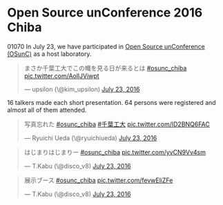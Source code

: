 # Open Source unConference 2016 Chiba
01070 In July 23, we have participated in <a href="http://ospn.connpass.com/event/33412/" target="_blank">Open Source unConference (OSunC)</a> as a host laboratory.


<blockquote class="twitter-tweet" data-partner="tweetdeck"><p lang="ja" dir="ltr">まさか千葉工大でこの幟を見る日が来るとは <a href="https://twitter.com/hashtag/osunc_chiba?src=hash">#osunc_chiba</a> <a href="https://t.co/AollJViwpt">pic.twitter.com/AollJViwpt</a></p>&mdash; upsilon (\@kim_upsilon) <a href="https://twitter.com/kim_upsilon/status/756729580602347520">July 23, 2016</a></blockquote>
<script async src="//platform.twitter.com/widgets.js" charset="utf-8"></script>

16 talkers made each short presentation. 64 persons were registered and almost all of them attended.

<blockquote class="twitter-tweet" data-partner="tweetdeck"><p lang="ja" dir="ltr">写真忘れた <a href="https://twitter.com/hashtag/osunc_chiba?src=hash">#osunc_chiba</a> <a href="https://twitter.com/hashtag/%E5%8D%83%E8%91%89%E5%B7%A5%E5%A4%A7?src=hash">#千葉工大</a> <a href="https://t.co/ID2BNQ6FAC">pic.twitter.com/ID2BNQ6FAC</a></p>&mdash; Ryuichi Ueda (\@ryuichiueda) <a href="https://twitter.com/ryuichiueda/status/756724790992318464">July 23, 2016</a></blockquote>
<script async src="//platform.twitter.com/widgets.js" charset="utf-8"></script>

<blockquote class="twitter-tweet" data-partner="tweetdeck"><p lang="ja" dir="ltr">はじまりはじまりー <a href="https://twitter.com/hashtag/osunc_chiba?src=hash">#osunc_chiba</a> <a href="https://t.co/yvCN9Vv4sm">pic.twitter.com/yvCN9Vv4sm</a></p>&mdash; T.Kabu (\@disco_v8) <a href="https://twitter.com/disco_v8/status/756738498833506304">July 23, 2016</a></blockquote>
<script async src="//platform.twitter.com/widgets.js" charset="utf-8"></script>

<blockquote class="twitter-tweet" data-partner="tweetdeck"><p lang="ja" dir="ltr">展示ブース <a href="https://twitter.com/hashtag/osunc_chiba?src=hash">#osunc_chiba</a> <a href="https://t.co/fevwEliZFe">pic.twitter.com/fevwEliZFe</a></p>&mdash; T.Kabu (\@disco_v8) <a href="https://twitter.com/disco_v8/status/756738634053582848">July 23, 2016</a></blockquote>
<script async src="//platform.twitter.com/widgets.js" charset="utf-8"></script>
